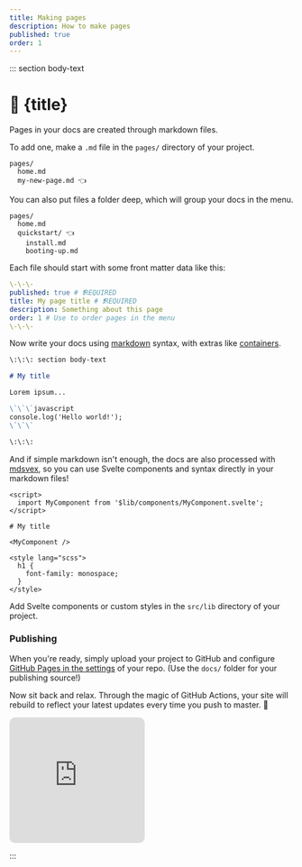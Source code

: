 ```yaml
---
title: Making pages
description: How to make pages
published: true
order: 1
---
```


::: section body-text

# 📝 {title}

Pages in your docs are created through markdown files.

To add one, make a `.md` file in the `pages/` directory of your project.

```
pages/
  home.md
  my-new-page.md 👈
```

You can also put files a folder deep, which will group your docs in the menu.

```
pages/
  home.md
  quickstart/ 👈
    install.md
    booting-up.md

```

Each file should start with some front matter data like this:

```yaml
\-\-\-
published: true # ❗REQUIRED
title: My page title # ❗REQUIRED
description: Something about this page
order: 1 # Use to order pages in the menu
\-\-\-
```

Now write your docs using [markdown](https://guides.github.com/features/mastering-markdown/) syntax, with extras like [containers](https://www.npmjs.com/package/remark-containers).

```markdown
\:\:\: section body-text

# My title

Lorem ipsum...

\`\`\`javascript
console.log('Hello world!');
\`\`\`

\:\:\:
```

And if simple markdown isn't enough, the docs are also processed with [mdsvex](https://mdsvex.com/), so you can use Svelte components and syntax directly in your markdown files!

```svelte
<script>
  import MyComponent from '$lib/components/MyComponent.svelte';
</script>

# My title

<MyComponent />

<style lang="scss">
  h1 {
    font-family: monospace;
  }
</style>
```

Add Svelte components or custom styles in the `src/lib` directory of your project.

### Publishing

When you're ready, simply upload your project to GitHub and configure [GitHub Pages in the settings](https://docs.github.com/en/pages/getting-started-with-github-pages/configuring-a-publishing-source-for-your-github-pages-site#choosing-a-publishing-source) of your repo. (Use the `docs/` folder for your publishing source!)

Now sit back and relax. Through the magic of GitHub Actions, your site will rebuild to reflect your latest updates every time you push to master. 🍺

<iframe title="beer time gif" src="https://giphy.com/embed/Zw3oBUuOlDJ3W" style="pointer-events:none;border-radius:10px;" width="240" height="223" frameBorder="0" class="giphy-embed"></iframe>

:::
